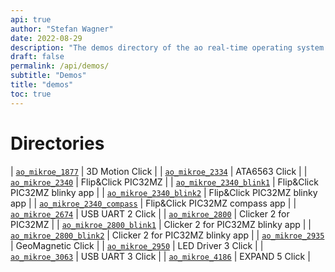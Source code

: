 ```yaml
---
api: true
author: "Stefan Wagner"
date: 2022-08-29
description: "The demos directory of the ao real-time operating system."
draft: false
permalink: /api/demos/ 
subtitle: "Demos"
title: "demos"
toc: true
---
```


# Directories

| [`ao_mikroe_1877`](ao_mikroe_1877/index.md) | 3D Motion Click |
| [`ao_mikroe_2334`](ao_mikroe_2334/index.md) | ATA6563 Click |
| [`ao_mikroe_2340`](ao_mikroe_2340/index.md) | Flip&Click PIC32MZ |
| [`ao_mikroe_2340_blink1`](ao_mikroe_2340_blink1/index.md) | Flip&Click PIC32MZ blinky app |
| [`ao_mikroe_2340_blink2`](ao_mikroe_2340_blink2/index.md) | Flip&Click PIC32MZ blinky app |
| [`ao_mikroe_2340_compass`](ao_mikroe_2340_compass/index.md) | Flip&Click PIC32MZ compass app |
| [`ao_mikroe_2674`](ao_mikroe_2674/index.md) | USB UART 2 Click |
| [`ao_mikroe_2800`](ao_mikroe_2800/index.md) | Clicker 2 for PIC32MZ |
| [`ao_mikroe_2800_blink1`](ao_mikroe_2800_blink1/index.md) | Clicker 2 for PIC32MZ blinky app |
| [`ao_mikroe_2800_blink2`](ao_mikroe_2800_blink2/index.md) | Clicker 2 for PIC32MZ blinky app |
| [`ao_mikroe_2935`](ao_mikroe_2935/index.md) | GeoMagnetic Click |
| [`ao_mikroe_2950`](ao_mikroe_2950/index.md) | LED Driver 3 Click |
| [`ao_mikroe_3063`](ao_mikroe_3063/index.md) | USB UART 3 Click |
| [`ao_mikroe_4186`](ao_mikroe_4186/index.md) | EXPAND 5 Click |
